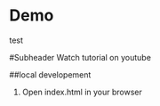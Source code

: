 # Demo

test


#Subheader 
Watch tutorial on youtube

##local developement
1. Open index.html in your browser
